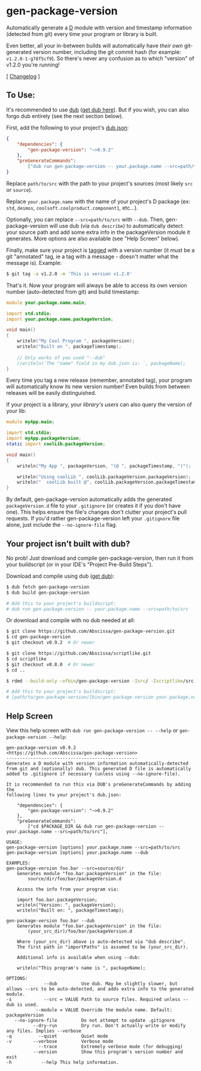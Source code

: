 gen-package-version
===================

Automatically generate a [D](http://dlang.org) module with version and timestamp information (detected from git) every time your program or library is built.

Even better, all your in-between builds will automatically have *their own* git-generated version number, including the git commit hash (for example: ```v1.2.0-1-g78f5cf9```). So there's never any confusion as to which "version" of v1.2.0 you're running!

[ [Changelog](https://github.com/Abscissa/gen-package-version/blob/master/CHANGELOG.md) ]

To Use:
-------

It's recommended to use [dub](http://code.dlang.org/getting_started) ([get dub here](http://code.dlang.org/download)). But if you wish, you can also forgo dub entirely (see the next section below).

First, add the following to your project's [dub.json](http://code.dlang.org/getting_started):

```json
{
	"dependencies": {
		"gen-package-version": "~>0.9.2"
	},
	"preGenerateCommands":
		["dub run gen-package-version -- your.package.name --src=path/to/src"]
}
```

Replace ```path/to/src``` with the path to your project's sources (most likely ```src``` or ```source```).

Replace ```your.package.name``` with the name of your project's D package (ex: ```std```, ```deimos```, ```coolsoft.coolproduct.component1```, etc...).

Optionally, you can replace ```--src=path/to/src``` with ```--dub```. Then, gen-package-version will use dub (via ```dub describe```) to automatically detect your source path and add some extra info in the packageVersion module it generates. More options are also available (see "Help Screen" below).

Finally, make sure your project is [tagged](https://git-scm.com/book/en/v2/Git-Basics-Tagging) with a version number (it must be a git "annotated" tag, ie a tag with a message - doesn't matter what the message is). Example:

```bash
$ git tag -a v1.2.0 -m 'This is version v1.2.0'
```

That's it. Now your program will always be able to access its own version number (auto-detected from git) and build timestamp:

```d
module your.package.name.main;

import std.stdio;
import your.package.name.packageVersion;

void main()
{
	writeln("My Cool Program ", packageVersion);
	writeln("Built on ", packageTimestamp);
	
	// Only works of you used "--dub"
	//writeln(`The "name" field in my dub.json is: `, packageName);
}
```

Every time you tag a new release (remember, annotated tag), your program will automatically know its new version number! Even builds from between releases will be easily distinguished.

If your project is a library, your *library's users* can also query the version of your lib:

```d
module myApp.main;

import std.stdio;
import myApp.packageVersion;
static import coolLib.packageVersion;

void main()
{
	writeln("My App ", packageVersion, "(@ ", packageTimestamp, ")");

	writeln("Using coolLib ", coolLib.packageVersion.packageVersion);
	writeln("  coolLib built @", coolLib.packageVersion.packageTimestamp);
}
```

By default, gen-package-version automatically adds the generated ```packageVersion.d``` file to your ```.gitignore``` (or creates it if you don't have one). This helps ensure the file's changes don't clutter your project's pull requests. If you'd rather gen-package-version left your ```.gitignore``` file alone, just include the ```--no-ignore-file``` flag.

Your project isn't built with dub?
----------------------------------

No prob! Just download and compile gen-package-version, then run it from your buildscript (or in your IDE's "Project Pre-Build Steps").

Download and compile using dub ([get dub](http://code.dlang.org/download)):
```bash
$ dub fetch gen-package-version
$ dub build gen-package-version

# Add this to your project's buildscript:
# dub run gen-package-version -- your.package.name --src=path/to/src
```

Or download and compile with no dub needed at all:
```bash
$ git clone https://github.com/Abscissa/gen-package-version.git
$ cd gen-package-version
$ git checkout v0.9.2  # Or newer

$ git clone https://github.com/Abscissa/scriptlike.git
$ cd scriptlike
$ git checkout v0.8.0  # Or newer
$ cd ..

$ rdmd --build-only -ofbin/gen-package-version -Isrc/ -Iscriptlike/src src/genPackageVersion/main.d

# Add this to your project's buildscript:
# [path/to/gen-package-version/]bin/gen-package-version your.package.name --src=path/to/src
```

Help Screen
-----------
View this help screen with ```dub run gen-package-version -- --help``` or ```gen-package-version --help```:

```
gen-package-version v0.9.2
<https://github.com/Abscissa/gen-package-version>
-------------------------------------------------
Generates a D module with version information automatically-detected
from git and (optionally) dub. This generated D file is automatically
added to .gitignore if necessary (unless using --no-ignore-file).

It is recommended to run this via DUB's preGenerateCommands by adding the
following lines to your project's dub.json:

    "dependencies": {
        "gen-package-version": "~>0.9.2"
    },
    "preGenerateCommands":
        ["cd $PACKAGE_DIR && dub run gen-package-version -- your.package.name --src=path/to/src"],

USAGE:
gen-package-version [options] your.package.name --src=path/to/src
gen-package-version [options] your.package.name --dub

EXAMPLES:
gen-package-version foo.bar --src=source/dir
    Generates module "foo.bar.packageVersion" in the file:
        source/dir/foo/bar/packageVersion.d
    
    Access the info from your program via:

    import foo.bar.packageVersion;
    writeln("Version: ", packageVersion);
    writeln("Built on: ", packageTimestamp);

gen-package-version foo.bar --dub
    Generates module "foo.bar.packageVersion" in the file:
        (your_src_dir)/foo/bar/packageVersion.d

    Where (your_src_dir) above is auto-detected via "dub describe".
    The first path in "importPaths" is assumed to be (your_src_dir).
    
    Additional info is available when using --dub:

    writeln("This program's name is ", packageName);

OPTIONS:
              --dub         Use dub. May be slightly slower, but allows --src to be auto-detected, and adds extra info to the generated module.
-s            --src = VALUE Path to source files. Required unless --dub is used.
           --module = VALUE Override the module name. Default: packageVersion
   --no-ignore-file         Do not attempt to update .gitignore
          --dry-run         Dry run. Don't actually write or modify any files. Implies --verbose
-q          --quiet         Quiet mode
-v        --verbose         Verbose mode
            --trace         Extremely verbose mode (for debugging)
          --version         Show this program's version number and exit
-h           --help This help information.
```
